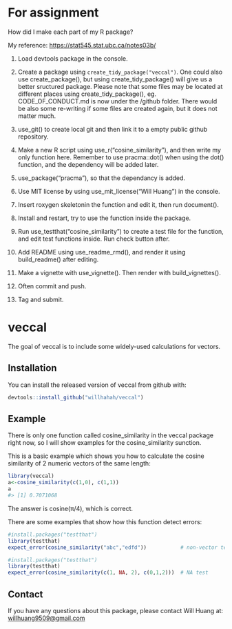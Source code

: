 
<!-- README.md is generated from README.Rmd. Please edit that file -->

# For assignment

How did I make each part of my R package?

My reference: <https://stat545.stat.ubc.ca/notes03b/>

1.  Load devtools package in the console.

2.  Create a package using `create_tidy_package("veccal")`. One could
    also use create\_package(), but using create\_tidy\_package() will
    give us a better sructured package. Please note that some files may
    be located at different places using create\_tidy\_package(), eg.
    CODE\_OF\_CONDUCT.md is now under the /github folder. There would be
    also some re-writing if some files are created again, but it does
    not matter much.

3.  use\_git() to create local git and then link it to a empty public
    github repository.

4.  Make a new R script using use\_r(“cosine\_similarity”), and then
    write my only function here. Remember to use pracma::dot() when
    using the dot() function, and the dependency will be added later.

5.  use\_package(“pracma”), so that the dependancy is added.

6.  Use MIT license by using use\_mit\_license(“Will Huang”) in the
    console.

7.  Insert roxygen skeletonin the function and edit it, then run
    document().

8.  Install and restart, try to use the function inside the package.

9.  Run use\_testthat(“cosine\_similarity”) to create a test file for
    the function, and edit test functions inside. Run check button
    after.

10. Add README using use\_readme\_rmd(), and render it using
    build\_readme() after editing.

11. Make a vignette with use\_vignette(). Then render with
    build\_vignettes().

12. Often commit and push.

13. Tag and submit.

# veccal

<!-- badges: start -->

<!-- badges: end -->

The goal of veccal is to include some widely-used calculations for
vectors.

## Installation

You can install the released version of veccal from github with:

``` r
devtools::install_github("willhahah/veccal")
```

## Example

There is only one function called cosine\_similarity in the veccal
package right now, so I will show examples for the cosine\_similarity
sunction.

This is a basic example which shows you how to calculate the cosine
similarity of 2 numeric vectors of the same length:

``` r
library(veccal)
a<-cosine_similarity(c(1,0), c(1,1))
a
#> [1] 0.7071068
```

The answer is cosine(π/4), which is correct.

There are some examples that show how this function detect errors:

``` r
#install.packages("testthat")
library(testthat)
expect_error(cosine_similarity("abc","edfd"))           # non-vector test
```

``` r
#install.packages("testthat")
library(testthat)
expect_error(cosine_similarity(c(1, NA, 2), c(0,1,2)))  # NA test
```

## Contact

If you have any questions about this package, please contact Will Huang
at: <willhuang9509@gmail.com>
